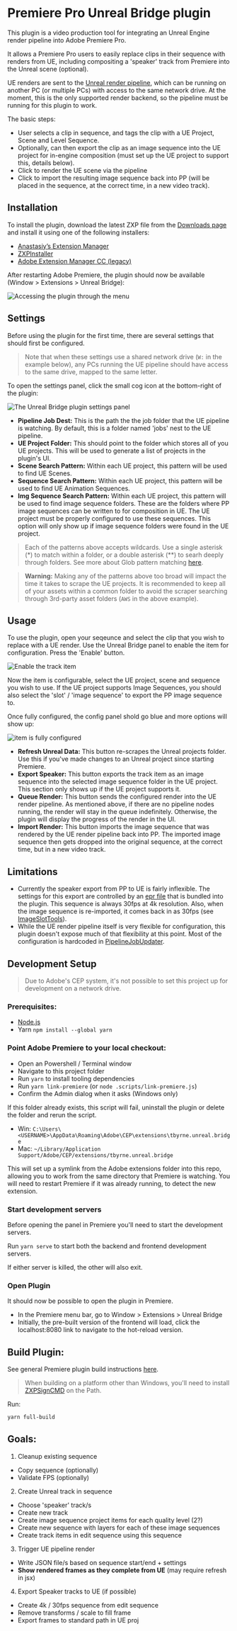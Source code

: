 # Premiere Pro Unreal Bridge plugin

This plugin is a video production tool for integrating an Unreal Engine render pipeline into Adobe Premiere Pro.

It allows a Premiere Pro users to easily replace clips in their sequence with renders from UE, including compositing a 'speaker' track from Premiere into the Unreal scene (optional).

UE renders are sent to the [Unreal render pipeline](https://github.com/TomByrne/unreal-render-pipeline), which can be running on another PC (or multiple PCs) with access to the same network drive. At the moment, this is the only supported render backend, so the pipeline must be running for this plugin to work.

The basic steps:

- User selects a clip in sequence, and tags the clip with a UE Project, Scene and Level Sequence.
- Optionally, can then export the clip as an image sequence into the UE project for in-engine composition (must set up the UE project to support this, details below).
- Click to render the UE scene via the pipeline
- Click to import the resulting image sequence back into PP (will be placed in the sequence, at the correct time, in a new video track).

## Installation

To install the plugin, download the latest ZXP file from the [Downloads page](https://github.com/TomByrne/premiere-unreal-bridge/releases) and install it using one of the following installers:

- [Anastasiy’s Extension Manager](http://install.anastasiy.com/)
- [ZXPInstaller](https://zxpinstaller.com/)
- [Adobe Extension Manager CC (legacy)](https://www.adobe.com/exchange/em_download/)

After restarting Adobe Premiere, the plugin should now be available (Window > Extensions > Unreal Bridge):

![Accessing the plugin through the menu](./docs/img/menu.png)

## Settings

Before using the plugin for the first time, there are several settings that should first be configured.

> Note that when these settings use a shared network drive (`W:` in the example below), any PCs running the UE pipeline should have access to the same drive, mapped to the same letter.

To open the settings panel, click the small cog icon at the bottom-right of the plugin:

![The Unreal Bridge plugin settings panel](./docs/img/settings.png)

- **Pipeline Job Dest:** This is the path the the job folder that the UE pipeline is watching. By default, this is a folder named 'jobs' nest to the UE pipeline.
- **UE Project Folder:** This should point to the folder which stores all of you UE projects. This will be used to generate a list of projects in the plugin's UI.
- **Scene Search Pattern:** Within each UE project, this pattern will be used to find UE Scenes.
- **Sequence Search Pattern:** Within each UE project, this pattern will be used to find UE Animation Sequences.
- **Img Sequence Search Pattern:** Within each UE project, this pattern will be used to find image sequence folders. These are the folders where PP image sequences can be written to for composition in UE. The UE project must be properly configured to use these sequences. This option will only show up if image sequence folders were found in the UE project.

> Each of the patterns above accepts wildcards. Use a single asterisk (*) to match within a folder, or a double asterisk (**) to searh deeply through folders. See more about Glob pattern matching [here](https://www.npmjs.com/package/glob).

> **Warning:** Making any of the patterns above too broad will impact the time it takes to scrape the UE projects. It is recommended to keep all of your assets within a common folder to avoid the scraper searching through 3rd-party asset folders (`AWS` in the above example).

## Usage

To use the plugin, open your seqeunce and select the clip that you wish to replace with a UE render. Use the Unreal Bridge panel to enable the item for configuration. Press the 'Enable' button.

![Enable the track item](./docs/img/usage_enable.png)

Now the item is configurable, select the UE project, scene and sequence you wish to use. If the UE project supports Image Sequences, you should also select the 'slot' / 'image sequence' to export the PP image sequence to.

Once fully configured, the config panel shold go blue and more options will show up:

![item is fully configured](./docs/img/usage_settings.png)

- **Refresh Unreal Data:** This button re-scrapes the Unreal projects folder. Use this if you've made changes to an Unreal project since starting Premiere.
- **Export Speaker:** This button exports the track item as an image sequence into the selected image sequence folder in the UE project. This section only shows up if the UE project supports it.
- **Queue Render:** This button sends the configured render into the UE render pipeline. As mentioned above, if there are no pipeline nodes running, the render will stay in the queue indefinitely. Otherwise, the plugin will display the progress of the render in the UI.
- **Import Render:** This button imports the image sequence that was rendered by the UE render pipeline back into PP. The imported image sequence then gets dropped into the original sequence, at the correct time, but in a new video track.


## Limitations

- Currently the speaker export from PP to UE is fairly inflexible. The settings for this export are controlled by an [epr file](./epr/png_export_4k.epr) that is bundled into the plugin. This sequence is always 30fps at 4k resolution. Also, when the image sequence is re-imported, it comes back in as 30fps (see [ImageSlotTools](./src_backend/src/ImageSlotTools.ts)).
- While the UE render pipeline itself is very flexible for configuration, this plugin doesn't expose much of that flexibility at this point. Most of the configuration is hardcoded in [PipelineJobUpdater](./src_frontend/src/logic/PipelineJobUpdater.ts).


## Development Setup
> Due to Adobe's CEP system, it's not possible to set this project up for development on a network drive.

### Prerequisites:
- [Node.js](https://nodejs.org/en/download/)
- Yarn `npm install --global yarn`

### Point Adobe Premiere to your local checkout:

- Open an Powershell / Terminal window
- Navigate to this project folder
- Run `yarn` to install tooling dependencies
- Run `yarn link-premiere` (or `node .scripts/link-premiere.js`)
- Confirm the Admin dialog when it asks (Windows only)

If this folder already exists, this script will fail, uninstall the plugin or delete the folder and rerun the script.

- Win: `C:\Users\<USERNAME>\AppData\Roaming\Adobe\CEP\extensions\tbyrne.unreal.bridge`
- Mac: `~/Library/Application Support/Adobe/CEP/extensions/tbyrne.unreal.bridge`

This will set up a symlink from the Adobe extensions folder into this repo, allowing you to work from the same directory that Premiere is watching.
You will need to restart Premiere if it was already running, to detect the new extension.

### Start development servers

Before opening the panel in Premiere you'll need to start the development servers.

Run `yarn serve` to start both the backend and frontend development servers.

If either server is killed, the other will also exit.

### Open Plugin

It should now be possible to open the plugin in Premiere.

- In the Premiere menu bar, go to Window > Extensions > Unreal Bridge
- Initially, the pre-built version of the frontend will load, click the localhost:8080 link to navigate to the hot-reload version.

## Build Plugin:
See general Premiere plugin build instructions [here](https://github.com/Adobe-CEP/Samples/tree/master/PProPanel).

> When building on a platform other than Windows, you'll need to install [ZXPSignCMD](https://github.com/Adobe-CEP/CEP-Resources/blob/master/ZXPSignCMD) on the Path.

Run:
```sh
yarn full-build
```

## Goals:

1. Cleanup existing sequence

  - Copy sequence (optionally)
  - Validate FPS (optionally)

2. Create Unreal track in sequence

  - Choose 'speaker' track/s
  - Create new track
  - Create image sequence project items for each quality level (2?)
  - Create new sequence with layers for each of these image sequences
  - Create track items in edit sequence using this sequence

3. Trigger UE pipeline render

  - Write JSON file/s based on sequence start/end + settings
  - **Show rendered frames as they complete from UE** (may require refresh in jsx)

4. Export Speaker tracks to UE (if possible)

  - Create 4k / 30fps sequence from edit sequence
  - Remove transforms / scale to fill frame
  - Export frames to standard path in UE proj